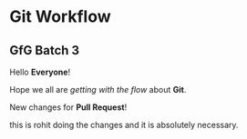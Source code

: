 # Git Workflow

## GfG Batch 3

Hello **Everyone**!

Hope we all are _getting with the flow_ about **Git**.

New changes for **Pull Request**!

this is rohit doing the changes and it is absolutely necessary.
